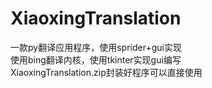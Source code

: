 # XiaoxingTranslation
一款py翻译应用程序，使用sprider+gui实现  
使用bing翻译内核，使用tkinter实现gui编写  
XiaoxingTranslation.zip封装好程序可以直接使用  
